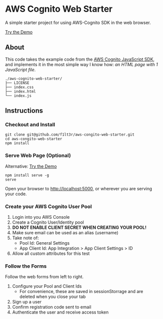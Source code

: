 # AWS Cognito Web Starter

A simple starter project for using AWS-Cognito SDK in the web browser.

[Try the Demo](https://f1lt3r.github.io/aws-cognito-web-starter/)

## About

This code takes the example code from the [AWS Cognito JavaScript SDK](https://github.com/aws/amazon-cognito-identity-js), and implements it in the most simple way I know how: _an HTML page with 1 JavaScript file_.

```
./aws-cognito-web-starter/
├── LICENSE
├── index.css
├── index.html
└── index.js
```

## Instructions

### Checkout and Install

```
git clone git@github.com/f1lt3r/aws-congito-web-starter.git
cd aws-congito-web-starter
npm install
```

### Serve Web Page (Optional)

Alternative: [Try the Demo](https://f1lt3r.github.io/aws-cognito-web-starter/)

```
npm install serve -g
serve
```

Open your browser to [http://localhost:5000](http://localhost:5000), or wherever you are serving your code.

### Create your AWS Cognito User Pool

1. Login into you AWS Console
1. Create a Cognito User/Identity pool
1. **DO NOT ENABLE CLIENT SECRET WHEN CREATING YOUR POOL!**
1. Make sure email can be used as an alias (username)
1. Take note of:
	+ Pool Id: General Settings
	+ App Client Id: App Integration > App Client Settings > ID
1. Allow all custom attributes for this test

### Follow the Forms

Follow the web forms from left to right.

1. Configure your Pool and Client Ids
	+ For convenience, these are saved in sessionStorrage and are deleted when you close your tab
2. Sign up a user
3. Confirm registration code sent to email
4. Authenticate the user and receive access token

